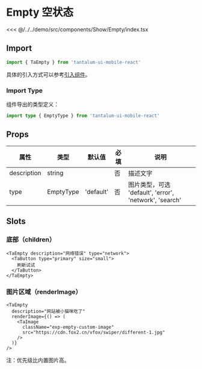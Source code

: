 # Empty 空状态

<CodeDemo name="Empty">

<<< @/../../demo/src/components/Show/Empty/index.tsx

</CodeDemo>

## Import

```js
import { TaEmpty } from 'tantalum-ui-mobile-react'
```

具体的引入方式可以参考[引入组件](../guide/import.md)。

### Import Type

组件导出的类型定义：

```ts
import type { EmptyType } from 'tantalum-ui-mobile-react'
```

## Props

| 属性        | 类型      | 默认值    | 必填 | 说明                                                   |
| ----------- | --------- | --------- | ---- | ------------------------------------------------------ |
| description | string    |           | 否   | 描述文字                                               |
| type        | EmptyType | 'default' | 否   | 图片类型，可选 'default', 'error', 'network', 'search' |

## Slots

### 底部（children）

```tsx
<TaEmpty description="网络错误" type="network">
  <TaButton type="primary" size="small">
    刷新试试
  </TaButton>
</TaEmpty>
```

### 图片区域（renderImage）

```tsx
<TaEmpty
  description="网站被小猫咪吃了"
  renderImage={() => (
    <TaImage
      className="exp-empty-custom-image"
      src="https://cdn.fox2.cn/vfox/swiper/different-1.jpg"
    />
  )}
/>
```

注：优先级比内置图片高。

